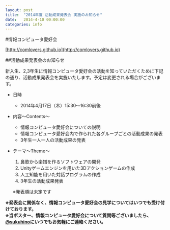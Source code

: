 ```yaml
---
layout: post
title:  "2014年度 活動成果発表会 実施のお知らせ"
date:   2014-4-10 00:00:00
categories: info
---
```



#情報コンピュータ愛好会

[http://comlovers.github.io](http://comlovers.github.io)  

##活動成果発表会のお知らせ

新入生、2,3年生に情報コンピュータ愛好会の活動を知っていただくために下記の通り、活動成果発表会を実施いたします。予定は変更される場合がございます。  

- 日時  
	- 2014年4月17日（木）15:30〜16:30前後  

- 内容〜Contents〜  
	- 情報コンピュータ愛好会についての説明  
	- 情報コンピュータ愛好会内で作られた各グループごとの活動成果の発表  
	- 3年生一人一人の活動成果の発表  

- テーマ〜Theme〜  
	1. 鼻歌から楽譜を作るソフトウェアの開発  
	2. Unityゲームエンジンを用いた3Dアクションゲームの作成  
	3. 人工知能を用いた対話プログラムの作成  
	4. 3年生の活動成果発表  
	
	※発表順は未定です  

**※発表会に関係なく、情報コンピュータ愛好会の見学についてはいつでも受け付けております。**  
**※当ポスター、情報コンピュータ愛好会について質問等ございましたら、[@sukuhino](http://twitter.com/sukuhino)にいつでもお気軽にご連絡ください。**  

